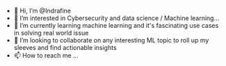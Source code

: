 - 👋 Hi, I’m @Indrafine
- 👀 I’m interested in Cybersecurity and data science / Machine learning...
- 🌱 I’m currently learning machine learning and it's fascinating use cases in solving real world issue
- 💞️ I’m looking to collaborate on any interesting ML topic to roll up my sleeves and find actionable insights
- 📫 How to reach me ...

<!---
Indrafine/Indrafine is a ✨ special ✨ repository because its `README.md` (this file) appears on your GitHub profile.
You can click the Preview link to take a look at your changes.
--->
